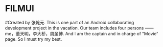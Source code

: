 # FILMUI
#Created by 张乾元. This is one part of an Android collaborating development project in the vacation. Our team includes four persons —— me，董天明，李大桥，周圣博. And I am the captain and in charge of "Movie" page. So I must try my best.

